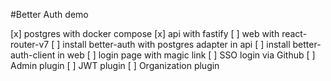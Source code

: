 #Better Auth demo

[x] postgres with docker compose
[x] api with fastify
[ ] web with react-router-v7
[ ] install better-auth with postgres adapter in api
[ ] install better-auth-client in web
[ ] login page with magic link
[ ] SSO login via Github
[ ] Admin plugin
[ ] JWT plugin
[ ] Organization plugin
